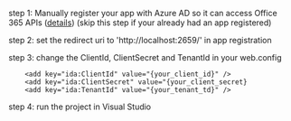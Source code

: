 ﻿step 1: Manually register your app with Azure AD so it can access Office 365 APIs ([details](https://msdn.microsoft.com/office/office365/howto/add-common-consent-manually)) (skip this step if your already had an app registered)

step 2: set the redirect uri to 'http://localhost:2659/' in app registration

step 3: change the ClientId, ClientSecret and TenantId in your web.config


```
    <add key="ida:ClientId" value="{your_client_id}" />
    <add key="ida:ClientSecret" value="{your_client_secret}
    <add key="ida:TenantId" value="{your_tenant_td}" />
```

step 4: run the project in Visual Studio

